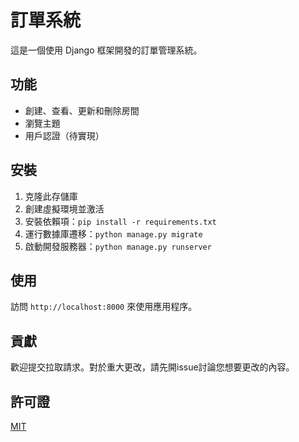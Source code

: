 # 訂單系統

這是一個使用 Django 框架開發的訂單管理系統。

## 功能

- 創建、查看、更新和刪除房間
- 瀏覽主題
- 用戶認證（待實現）

## 安裝

1. 克隆此存儲庫
2. 創建虛擬環境並激活
3. 安裝依賴項：`pip install -r requirements.txt`
4. 運行數據庫遷移：`python manage.py migrate`
5. 啟動開發服務器：`python manage.py runserver`

## 使用

訪問 `http://localhost:8000` 來使用應用程序。

## 貢獻

歡迎提交拉取請求。對於重大更改，請先開issue討論您想要更改的內容。

## 許可證

[MIT](https://choosealicense.com/licenses/mit/)
